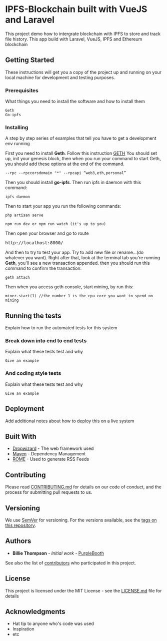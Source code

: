 # IPFS-Blockchain built with VueJS and Laravel

This project demo how to intergrate blockchain with IPFS to store and track file history. This app build with Laravel, VueJS, IPFS and Ethereum blockchain

## Getting Started

These instructions will get you a copy of the project up and running on your local machine for development and testing purposes.

### Prerequisites

What things you need to install the software and how to install them

```
Geth
Go-ipfs
```

### Installing

A step by step series of examples that tell you have to get a development env running

First you need to install <b>Geth</b>. Follow this instruction [GETH](https://github.com/ethereum/go-ethereum/wiki/Building-Ethereum)
You should set up, init your genesis block, then when you run your command to start Geth, you should add these options at the end of the command.
```
--rpc --rpccorsdomain "*" --rpcapi “web3,eth,personal” 
```

Then you should install <b>go-ipfs</b>. Then run ipfs in daemon with this command:

```
ipfs daemon
```
Then to start your app you run the following commands:

```
php artisan serve
```

```
npm run dev or npm run watch (it's up to you)
```
Then open your browser and go to route <pre>http://localhost:8000/</pre>

And then to try to test your app.
Try to add new file or rename...(do whatever you want). Right after that, look at the terminal tab you're running <b>Geth</b>, you'll see a new transaction appended. then you should run this command to confirm the transaction:

```
geth attach
```

Then when you access geth console, start mining, by run this:
```
miner.start(1) //the number 1 is the cpu core you want to spend on mining
```

## Running the tests

Explain how to run the automated tests for this system

### Break down into end to end tests

Explain what these tests test and why

```
Give an example
```

### And coding style tests

Explain what these tests test and why

```
Give an example
```

## Deployment

Add additional notes about how to deploy this on a live system

## Built With

* [Dropwizard](http://www.dropwizard.io/1.0.2/docs/) - The web framework used
* [Maven](https://maven.apache.org/) - Dependency Management
* [ROME](https://rometools.github.io/rome/) - Used to generate RSS Feeds

## Contributing

Please read [CONTRIBUTING.md](https://gist.github.com/PurpleBooth/b24679402957c63ec426) for details on our code of conduct, and the process for submitting pull requests to us.

## Versioning

We use [SemVer](http://semver.org/) for versioning. For the versions available, see the [tags on this repository](https://github.com/your/project/tags). 

## Authors

* **Billie Thompson** - *Initial work* - [PurpleBooth](https://github.com/PurpleBooth)

See also the list of [contributors](https://github.com/your/project/contributors) who participated in this project.

## License

This project is licensed under the MIT License - see the [LICENSE.md](LICENSE.md) file for details

## Acknowledgments

* Hat tip to anyone who's code was used
* Inspiration
* etc
